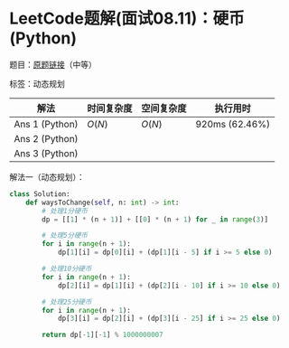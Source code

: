 # LeetCode题解(面试08.11)：硬币(Python)

题目：[原题链接](https://leetcode-cn.com/problems/coin-lcci/)（中等）

标签：动态规划

| 解法           | 时间复杂度 | 空间复杂度 | 执行用时       |
| -------------- | ---------- | ---------- | -------------- |
| Ans 1 (Python) | $O(N)$     | $O(N)$     | 920ms (62.46%) |
| Ans 2 (Python) |            |            |                |
| Ans 3 (Python) |            |            |                |

解法一（动态规划）：

```python
class Solution:
    def waysToChange(self, n: int) -> int:
        # 处理1分硬币
        dp = [[1] * (n + 1)] + [[0] * (n + 1) for _ in range(3)]

        # 处理5分硬币
        for i in range(n + 1):
            dp[1][i] = dp[0][i] + (dp[1][i - 5] if i >= 5 else 0)

        # 处理10分硬币
        for i in range(n + 1):
            dp[2][i] = dp[1][i] + (dp[2][i - 10] if i >= 10 else 0)

        # 处理25分硬币
        for i in range(n + 1):
            dp[3][i] = dp[2][i] + (dp[3][i - 25] if i >= 25 else 0)

        return dp[-1][-1] % 1000000007
```